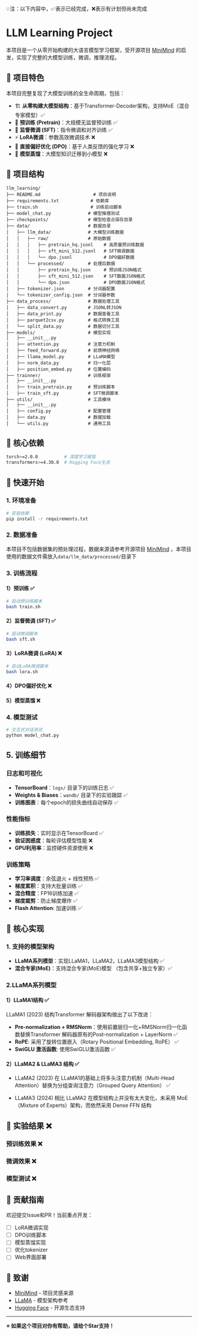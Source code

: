 💡注：以下内容中，✅表示已经完成，❌表示有计划但尚未完成
# LLM Learning Project

本项目是一个从零开始构建的大语言模型学习框架，受开源项目 [MiniMind](https://github.com/jingyaogong/minimind) 的启发，实现了完整的大模型训练，微调，推理流程。

## 🎯 项目特色

本项目完整复现了大模型训练的全生命周期，包括：
- 🏗️ **从零构建大模型结构**：基于Transformer-Decoder架构，支持MoE（混合专家模型）✅
- 🚀 **预训练 (Pretrain)**：大规模无监督预训练 ✅
- 🎯 **监督微调 (SFT)**：指令微调和对齐训练 ✅
- ⚡ **LoRA微调**：参数高效微调技术 ❌
- 🧠 **直接偏好优化 (DPO)**：基于人类反馈的强化学习 ❌
- 🔄 **模型蒸馏**：大模型知识迁移到小模型 ❌



  
## 📁 项目结构

```
llm_learning/
├── README.md                    # 项目说明
├── requirements.txt            # 依赖库
├── train.sh                    # 训练启动脚本
├── model_chat.py              # 模型推理测试
├── checkpoints/               # 模型检查点保存目录
├── data/                      # 数据目录
│   ├── llm_data/              # 大模型训练数据
│   │   ├── raw/               # 原始数据
│   │   │   ├── pretrain_hq.jsonl    # 高质量预训练数据
│   │   │   ├── sft_mini_512.jsonl   # SFT微调数据
│   │   │   └── dpo.jsonl            # DPO偏好数据
│   │   └── processed/         # 处理后数据
│   │       ├── pretrain_hq.json     # 预训练JSON格式
│   │       ├── sft_mini_512.json    # SFT数据JSON格式
│   │       └── dpo.json             # DPO数据JSON格式
│   ├── tokenizer.json         # 分词器配置
│   └── tokenizer_config.json  # 分词器参数
├── data_process/              # 数据处理工具
│   ├── data_convert.py        # JSONL转JSON
│   ├── data_print.py          # 数据查看工具
│   ├── parquet2csv.py         # 格式转换工具
│   └── split_data.py          # 数据切分工具
├── models/                    # 模型实现
│   ├── __init__.py
│   ├── attention.py           # 注意力机制
│   ├── feed_forward.py        # 前馈神经网络
│   ├── llama_model.py         # LLaMA模型
│   ├── norm_data.py           # 归一化层
│   ├── position_embed.py      # 位置编码
├── trainner/                  # 训练框架
│   ├── __init__.py
│   ├── train_pretrain.py      # 预训练脚本
│   ├── train_sft.py           # SFT微调脚本
├── utils/                     # 工具模块
│   ├── __init__.py
│   ├── config.py              # 配置管理
│   ├── data.py                # 数据加载
│   └── utils.py               # 通用工具

```


## 🔧 核心依赖
```bash
torch>=2.0.0          # 深度学习框架
transformers>=4.30.0  # Hugging Face生态
```

## 🚀 快速开始

### 1. 环境准备
```bash
# 安装依赖
pip install -r requirements.txt
```

### 2. 数据准备

本项目不包括数据集的预处理过程，数据来源请参考开源项目 [MiniMind](https://github.com/jingyaogong/minimind) ，本项目使用的数据文件需放入`data/llm_data/processed/`目录下

### 3. 训练流程

#### 1）预训练 ✅
```bash
# 启动预训练脚本
bash train.sh
```

#### 2）监督微调 (SFT) ✅
```bash
# 启动微调脚本
bash sft.sh
```
#### 3）LoRA微调 (LoRA) ❌
```bash
# 启动LoRA微调脚本
bash lora.sh
```

#### 4）DPO偏好优化 ❌

#### 5）模型蒸馏 ❌

### 4. 模型测试

```bash
# 交互式对话测试
python model_chat.py 
```

## 5. 训练细节

### 日志和可视化
- **TensorBoard**：`logs/` 目录下的训练日志 ✅
- **Weights & Biases**：`wandb/` 目录下的实验跟踪 ✅
- **训练图表**：每个epoch的损失曲线自动保存 ✅

### 性能指标
- **训练损失**：实时显示在TensorBoard ✅
- **验证困惑度**：每轮评估模型性能 ❌
- **GPU利用率**：监控硬件资源使用 ❌

### 训练策略
- **学习率调度**：余弦退火 + 线性预热  ✅
- **梯度累积**：支持大批量训练  ✅
- **混合精度**：FP16训练加速  ✅
- **梯度裁剪**：防止梯度爆炸  ✅
- **Flash Attention**: 加速训练 ✅

## 🔧 核心实现

### 1. 支持的模型架构
- **LLaMA系列模型**：实现LLaMA1，LLaMA2，LLaMA3模型结构 ✅
- **混合专家(MoE)**：支持混合专家(MoE)模型 （包含共享+独立专家）✅

### 2.LLaMA系列模型
#### 1）LLaMA1结构 ✅
LLaMA1 (2023) 结构Transformer 解码器架构做出了以下改进：
- **Pre-normalization + RMSNorm**：使用前置层归一化+RMSNorm归一化函数替换Transformer 解码器原有的Post-normalization + LayerNorm ✅
- **RoPE**: 采用了旋转位置嵌入（Rotary Positional Embedding, RoPE） ✅
- **SwiGLU 激活函数**: 使用SwiGLU激活函数 ✅

#### 2）LLaMA2 & LLaMA3 结构 ✅

- LLaMA2 (2023)  在 LLaMA1的基础上将多头注意力机制（Multi-Head Attention）替换为分组查询注意力（Grouped Query Attention） ✅

- LLaMA3 (2024) 相比 LLaMA2 在模型结构上并没有太大变化，未采用 MoE（Mixture of Experts）架构，而依然采用 Dense FFN 结构 

## 🎯 实验结果 ❌

### 预训练效果 ❌

### 微调效果 ❌

### 模型测试 ❌

## 🤝 贡献指南

欢迎提交Issue和PR！当前重点开发：
- [ ] LoRA微调实现
- [ ] DPO训练脚本
- [ ] 模型蒸馏实现
- [ ] 优化tokenizer
- [ ] Web界面部署

## 🙏 致谢

- [MiniMind](https://github.com/jingyaogong/minimind) - 项目灵感来源
- [LLaMA](https://github.com/facebookresearch/llama) - 模型架构参考
- [Hugging Face](https://huggingface.co/) - 开源生态支持

---

**⭐ 如果这个项目对你有帮助，请给个Star支持！**